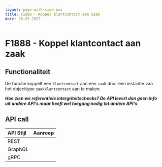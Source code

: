 ```yaml
---
layout: page-with-side-nav
title: F1888 - Koppel klantcontact aan zaak
date: 28-03-2022
---
```


# F1888 - Koppel klantcontact aan zaak

## Functionaliteit

De functie koppelt een `klantcontact` aan een `zaak` door een instantie van het objecttype `zaakklantcontact` aan te maken.

___Hoe zien we referentiele intergriteitschecks? De API levert dan geen info uit andere API's maar heeft wel toegang nodig tot andere API's___

## API call

| API Stijl | Aanroep |
| :--- | :--- |
| REST | |
| GraphQL | |
| gRPC | |
